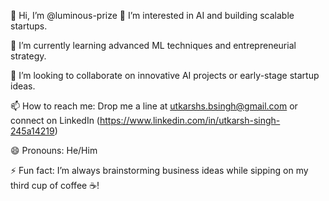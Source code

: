 👋 Hi, I’m @luminous-prize
👀 I’m interested in AI and building scalable startups.

🌱 I’m currently learning advanced ML techniques and entrepreneurial strategy.

💞️ I’m looking to collaborate on innovative AI projects or early-stage startup ideas.

📫 How to reach me: Drop me a line at utkarshs.bsingh@gmail.com or connect on LinkedIn (https://www.linkedin.com/in/utkarsh-singh-245a14219)

😄 Pronouns: He/Him

⚡ Fun fact: I’m always brainstorming business ideas while sipping on my third cup of coffee ☕!


<!---
luminous-prize/luminous-prize is a ✨ special ✨ repository because its `README.md` (this file) appears on your GitHub profile.
You can click the Preview link to take a look at your changes.
--->
